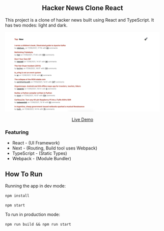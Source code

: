 <h2 align="center">Hacker News Clone React</h2>

This project is a clone of hacker news built using React and TypeScript. It has two modes: light and dark.

<p align="center" margin-bottom="0">
  <a href="https://hacker-news-xin.netlify.app/" target="_blank">
    <img alt="Hacker News Clone Demo" width="auto" height="auto" src="app/docs/HN-Demo.jpg">
  </a>
</p>
<p align="center">
  <a href="https://hacker-news-xin.netlify.app/">Live Demo</a>
</p>

### Featuring

- React - (UI Framework)
- Next - (Routing, Build tool uses Webpack)
- TypeScript - (Static Types)
- Webpack - (Module Bundler)

## How To Run

Running the app in dev mode:

`npm install`

`npm start`

To run in production mode:

`npm run build && npm run start`
